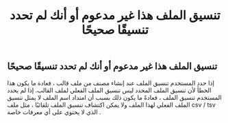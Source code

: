 ﻿---
title: تنسيق الملف هذا غير مدعوم أو أنك لم تحدد تنسيقًا صحيحًا
type: docs
weight: 10
url: /ar/java/this-file-format-is-not-supported-or-you-do-not-specify-a-correct-format/
---
## **تنسيق الملف هذا غير مدعوم أو أنك لم تحدد تنسيقًا صحيحًا**
إذا حدد المستخدم تنسيق الملف عند إنشاء مصنف من ملف قالب ، فعادة ما يكون هذا الخطأ لأن تنسيق الملف المحدد ليس تنسيق الملف الفعلي لملف القالب. إذا لم يحدد المستخدم تنسيق الملف ، فعادةً ما يكون ذلك بسبب أن امتداد اسم الملف لا يمثل تنسيق الملف الفعلي لهذا الملف ولا يمكن اكتشاف تنسيق الملف تلقائيًا ، مثل ملف csv / tsv الذي لا يحتوي على أي معرفات خاصة .
